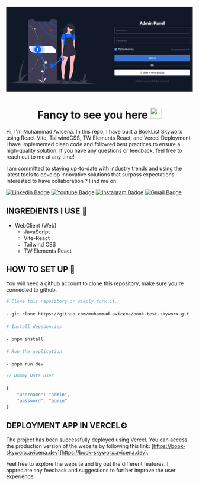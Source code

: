 ![Main](./assets-github/skyworxc.PNG)

<h1 align="center">Fancy to see you here <img src="https://raw.githubusercontent.com/muhammad-avicena/profile/master/wave.gif" width="30px" height="30px" /> </h1>

Hi, I'm Muhammad Avicena. In this repo, I have built a BookList Skyworx using React-Vite, TailwindCSS, TW Elements React, and Vercel Deployment. I have implemented clean code and followed best practices to ensure a high-quality solution. If you have any questions or feedback, feel free to reach out to me at any time!

I am committed to staying up-to-date with industry trends and using the latest tools to develop innovative solutions that surpass expectations.
Interested to have collaboration ? Find me on:

[![Linkedin Badge](https://img.shields.io/badge/-Muhammad_Avicena-blue?style=flat-square&logo=Linkedin&logoColor=white)](https://www.linkedin.com/in/muhammad-avicena/)
[![Youtube Badge](https://img.shields.io/badge/-Muhammad_Avicena-darkred?style=flat-square&logo=youtube&logoColor=white)](https://www.youtube.com/@MuhammadAvicena)
[![Instagram Badge](https://img.shields.io/badge/-ryuhideaki.dev-purple?style=flat-square&logo=instagram&logoColor=white)](https://www.instagram.com/ryuhideaki.dev/)
[![Gmail Badge](https://img.shields.io/badge/-cenarahmant.dev@gmail.com-c14438?style=flat-square&logo=Gmail&logoColor=white)](mailto:cenarahmant.dev@gmail.com)

## INGREDIENTS I USE 📜

- WebClient (Web)
  - JavaScript
  - Vite-React
  - Tailwind CSS
  - TW Elements React

## HOW TO SET UP 📰

You will need a github account to clone this repository, make sure you're connected to github.

```bash
# Clone this repository or simply fork it.

- git clone https://github.com/muhammad-avicena/book-test-skyworx.git

# Install depedencies

- pnpm install

# Run the application

- pnpm run dev
```

```js
// Dummy Data User

{
    "username": "admin",
    "password": "admin"
}
```

## DEPLOYMENT APP IN VERCEL⚙️

The project has been successfully deployed using Vercel. You can access the production version of the website by following this link: [https://book-skyworx.avicena.dev](https://book-skyworx.avicena.dev).

Feel free to explore the website and try out the different features. I appreciate any feedback and suggestions to further improve the user experience.

